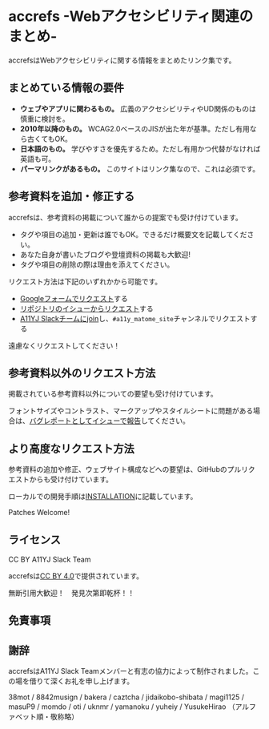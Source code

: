 # accrefs -Webアクセシビリティ関連のまとめ-

accrefsはWebアクセシビリティに関する情報をまとめたリンク集です。
## まとめている情報の要件

- **ウェブやアプリに関わるもの。** 広義のアクセシビリティやUD関係のものは慎重に検討を。
- **2010年以降のもの。** WCAG2.0ベースのJISが出た年が基準。ただし有用なら古くてもOK。
- **日本語のもの。** 学びやすさを優先するため。ただし有用かつ代替がなければ英語も可。
- **パーマリンクがあるもの。** このサイトはリンク集なので、これは必須です。

## 参考資料を追加・修正する

accrefsは、参考資料の掲載について誰からの提案でも受け付けています。

- タグや項目の追加・更新は誰でもOK。できるだけ概要文を記載してください。
- あなた自身が書いたブログや登壇資料の掲載も大歓迎!
- タグや項目の削除の際は理由を添えてください。

リクエスト方法は下記のいずれかから可能です。

- [Googleフォームでリクエスト](https://docs.google.com/forms/d/e/1FAIpQLSeDgNqLGZ2-CESSxW-uuJI240pNR5yS9mC3g1xE9IU5B2eA4w/viewform)する
- [リポジトリのイシューからリクエスト](https://github.com/a11yj/accrefs/issues/new/choose)する
- [A11YJ Slackチームにjoin](https://a11yj.herokuapp.com/)し、`#a11y_matome_site`チャンネルでリクエストする

遠慮なくリクエストしてください！

## 参考資料以外のリクエスト方法

掲載されている参考資料以外についての要望も受け付けています。

フォントサイズやコントラスト、マークアップやスタイルシートに問題がある場合は、[バグレポートとしてイシューで報告](https://github.com/a11yj/accrefs/issues/new/choose)してください。

## より高度なリクエスト方法

参考資料の追加や修正、ウェブサイト構成などへの要望は、GitHubのプルリクエストからも受け付けています。

ローカルでの開発手順は[INSTALLATION](INSTALLATION.md)に記載しています。

Patches Welcome!

## ライセンス

CC BY A11YJ Slack Team

accrefsは[CC BY 4.0](https://creativecommons.org/licenses/by/4.0/legalcode.ja)で提供されています。

無断引用大歓迎！　発見次第即乾杯！！

## 免責事項

## 謝辞

accrefsはA11YJ Slack Teamメンバーと有志の協力によって制作されました。この場を借りて深くお礼を申し上げます。

38mot / 8842musign / bakera / caztcha / jidaikobo-shibata / magi1125 / masuP9 / momdo / oti / uknmr / yamanoku / yuheiy / YusukeHirao （アルファベット順・敬称略）
